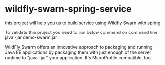 # wildfly-swarn-spring-service
this project will help you us to build service using Wildfly Swarn with spring

 To validate this project you need to run below command on command line
  java -jar demo-swarm.jar
  
WildFly Swarm offers an innovative approach to packaging and running Java EE applications by packaging them with just enough of the server runtime to "java -jar" your application. It's MicroProfile compatible, too.
